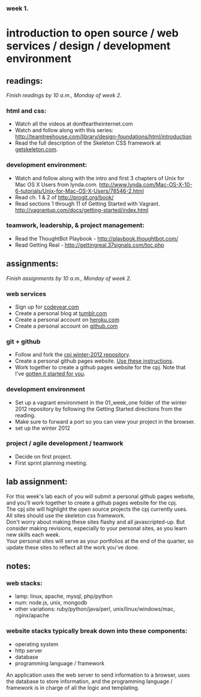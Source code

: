 ### week 1.
# introduction to open source / web services / design / development environment


## readings:
_Finish readings by 10 a.m., Monday of week 2._

### html and css:
- Watch all the videos at dontfeartheinternet.com
- Watch and follow along with this series: http://teamtreehouse.com/library/design-foundations/html/introduction
- Read the full description of the Skeleton CSS framework at [getskeleton.com](http://www.getskeleton.com/).

### development environment:
- Watch and follow along with the intro and first 3 chapters of Unix for Mac OS X Users from lynda.com. http://www.lynda.com/Mac-OS-X-10-6-tutorials/Unix-for-Mac-OS-X-Users/78546-2.html
- Read ch. 1 & 2 of http://progit.org/book/
- Read sections 1 through 11 of Getting Started with Vagrant. http://vagrantup.com/docs/getting-started/index.html

### teamwork, leadership, & project management:
- Read the ThoughtBot Playbook - http://playbook.thoughtbot.com/
- Read Getting Real - http://gettingreal.37signals.com/toc.php



## assignments:
_Finish assignments by 10 a.m., Monday of week 2._

### web services
- Sign up for [codeyear.com](http://codeyear.com)
- Create a personal blog at [tumblr.com](http://tumblr.com)
- Create a personal account on [heroku.com](http://heroku.com)
- Create a personal account on [github.com](http://github.com)

### git + github
- Follow and fork the [cpj winter-2012 repository](https://github.com/cpj/winter-2012).
- Create a personal github pages website. [Use these instructions](http://pages.github.com/).
- Work together to create a github pages website for the cpj. Note that I've [gotten it started for you](https://github.com/cpj/cpj.github.com).

### development environment
- Set up a vagrant environment in the 01_week_one folder of the winter 2012 repository by following the Getting Started directions from the reading.
- Make sure to forward a port so you can view your project in the browser.
- set up the winter 2012


### project / agile development / teamwork
- Decide on first project.
- First sprint planning meeting.

## lab assignment:  
For this week's lab each of you will submit a personal github pages website, and you'll work together to create a github pages website for the cpj.  
The cpj site will highlight the open source projects the cpj currently uses.  
All sites should use the skeleton css framework.  
Don't worry about making these sites flashy and all javascripted-up. But consider making revisions, especially to your personal sites, as you learn new skills each week.  
Your personal sites will serve as your portfolios at the end of the quarter, so update these sites to reflect all the work you've done.  

## notes:

### web stacks:
- lamp: linux, apache, mysql, php/python
- num: node.js, unix, mongodb
- other variations: ruby/python/java/perl, unix/linux/windows/mac, nginx/apache

### website stacks typically break down into these components:
- operating system
- http server
- database
- programming language / framework

An application uses the web server to send information to a browser, uses the database to store information, and the programming language / framework is in charge of all the logic and templating.
